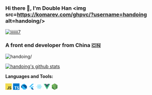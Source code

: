 ### Hi there 👋, I'm Double Han <img src=https://komarev.com/ghpvc/?username=handoing alt=handoing/>

<a href=https://twitter.com/iiiiiii7 target="blank"><img src=https://cdn.jsdelivr.net/npm/simple-icons@3.0.1/icons/twitter.svg alt="iiiiiii7" height="20" width="20" /></a>

<h3>A front end developer from China 🇨🇳</h3>

<p align="left"> <img src=https://komarev.com/ghpvc/?username=handoing alt=handoing/> </p>

<!--
**handoing/handoing** is a ✨ _special_ ✨ repository because its `README.md` (this file) appears on your GitHub profile.

Here are some ideas to get you started:

- 🔭 I’m currently working on ...
- 🌱 I’m currently learning ...
- 👯 I’m looking to collaborate on ...
- 🤔 I’m looking for help with ...
- 💬 Ask me about ...
- 📫 How to reach me: ...
- 😄 Pronouns: ...
- ⚡ Fun fact: ...
-->

[![handoing's github stats](https://github-readme-stats.vercel.app/api?username=handoing&show_icons=true)](https://github.com/handoing)

<!--
[![Top Langs](https://github-readme-stats.vercel.app/api/top-langs/?username=handoing&layout=compact)](https://github.com/handoing)
-->

**Languages and Tools:**  

<code><img height="20" src="https://raw.githubusercontent.com/github/explore/80688e429a7d4ef2fca1e82350fe8e3517d3494d/topics/javascript/javascript.png"></code>
<code><img height="20" src="https://raw.githubusercontent.com/github/explore/80688e429a7d4ef2fca1e82350fe8e3517d3494d/topics/typescript/typescript.png"></code>
<code><img height="20" src="https://raw.githubusercontent.com/github/explore/80688e429a7d4ef2fca1e82350fe8e3517d3494d/topics/dart/dart.png"></code>
<code><img height="20" src="https://raw.githubusercontent.com/github/explore/80688e429a7d4ef2fca1e82350fe8e3517d3494d/topics/flutter/flutter.png"></code>
<code><img height="20" src="https://raw.githubusercontent.com/github/explore/80688e429a7d4ef2fca1e82350fe8e3517d3494d/topics/react/react.png"></code>
<code><img height="20" src="https://raw.githubusercontent.com/github/explore/80688e429a7d4ef2fca1e82350fe8e3517d3494d/topics/vue/vue.png"></code>
<code><img height="20" src="https://raw.githubusercontent.com/github/explore/80688e429a7d4ef2fca1e82350fe8e3517d3494d/topics/nodejs/nodejs.png"></code> 
